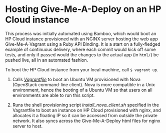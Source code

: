 Hosting Give-Me-A-Deploy on an HP Cloud instance
=====================

This process was initially automated using Bamboo, which would boot an HP Cloud instance provisioned with an NGINX server hosting the web app Give-Me-A-Vagrant using a Ruby API Binding. It is a start on a fully-fledged example of continuous delivery, where each commit would kick off some tests, and only if passed would the changes to the actual app (in ``html/``) be pushed live, all in an automated fashion.

To boot the HP Cloud instance from your local machine, call ```$ vagrant up```.

1. Calls [*Vagrantfile*](http://www.vagrantup.com/) to boot an Ubuntu VM provisioned with Nova (OpenStack command-line client). Nova is more compatible in a Unix environment, hence the booting of a Ubuntu VM so that users on all environments are able to run this script.

2. Runs the shell provisioning script *install_nova_client.sh* specified in the Vagrantfile to boot an instance on HP Cloud provisioned with nginx, and allocates it a floating IP so it can be accessed from outside the private network. It also syncs across the Give-Me-A-Deploy html files for nginx server to host.